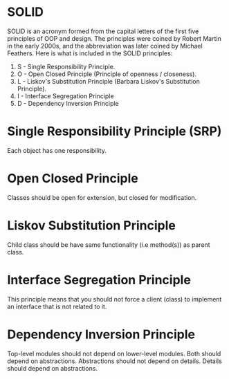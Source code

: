 # SOLID

SOLID is an acronym formed from the capital letters of the first five principles of OOP and design. The principles were coined by Robert Martin in the early 2000s, and the abbreviation was later coined by Michael Feathers. Here is what is included in the SOLID principles:
1) S - Single Responsibility Principle.
2) O - Open Closed Principle (Principle of openness / closeness).
3) L - Liskov's Substitution Principle (Barbara Liskov's Substitution Principle).
4) I - Interface Segregation Principle
5) D - Dependency Inversion Principle

# Single Responsibility Principle (SRP)
Each object has one responsibility.
# Open Closed Principle
Classes should be open for extension, but closed for modification.
# Liskov Substitution Principle
Child class should be have same functionality (i.e method(s)) as parent class.
# Interface Segregation Principle
This principle means that you should not force a client (class) to implement an interface that is not related to it.
# Dependency Inversion Principle
Top-level modules should not depend on lower-level modules. Both should depend on abstractions. Abstractions should not depend on details. Details should depend on abstractions.
